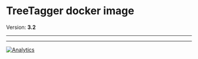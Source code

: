 TreeTagger docker image 
=======================

Version: **3.2**

---



---

[![Analytics](https://ga-beacon.appspot.com/UA-49657176-1/dockerfiles/treetagger:3.2)](https://github.com/igrigorik/ga-beacon)
